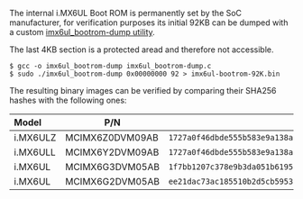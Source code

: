 The internal i.MX6UL Boot ROM is permanently set by the SoC manufacturer, for
verification purposes its initial 92KB can be dumped with a custom
[imx6ul_bootrom-dump utility](https://github.com/inversepath/usbarmory/blob/master/software/util/imx6ul_bootrom-dump.c).

The last 4KB section is a protected aread and therefore not accessible.

```
$ gcc -o imx6ul_bootrom-dump imx6ul_bootrom-dump.c
$ sudo ./imx6ul_bootrom-dump 0x00000000 92 > imx6ul-bootrom-92K.bin
```

The resulting binary images can be verified by comparing their SHA256 hashes with the following ones:

| Model    | P/N             | SHA256                                                             |
|:---------|-----------------|--------------------------------------------------------------------|
| i.MX6ULZ | MCIMX6Z0DVM09AB | `1727a0f46dbde555b583e9a138ae359389974b7be4369ffd4a252a8730f7e59b` |
| i.MX6ULL | MCIMX6Y2DVM09AB | `1727a0f46dbde555b583e9a138ae359389974b7be4369ffd4a252a8730f7e59b` |
| i.MX6UL  | MCIMX6G3DVM05AB | `1f7bb1207c378e9b3da051b6195151661522eeaec17d557ecd855fb56eb374e7` |
| i.MX6UL  | MCIMX6G2DVM05AB | `ee21dac73ac185510b2d5cb5953db29cb2f20b95be8971a1b2f10b33d337b996` |
